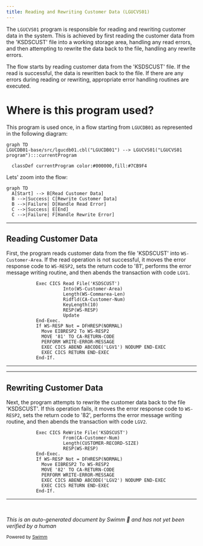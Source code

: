 ```yaml
---
title: Reading and Rewriting Customer Data (LGUCVS01)
---
```

The <SwmToken path="base/src/lgucvs01.cbl" pos="11:6:6" line-data="       PROGRAM-ID. LGUCVS01.">`LGUCVS01`</SwmToken> program is responsible for reading and rewriting customer data in the system. This is achieved by first reading the customer data from the 'KSDSCUST' file into a working storage area, handling any read errors, and then attempting to rewrite the data back to the file, handling any rewrite errors.

The flow starts by reading customer data from the 'KSDSCUST' file. If the read is successful, the data is rewritten back to the file. If there are any errors during reading or rewriting, appropriate error handling routines are executed.

# Where is this program used?

This program is used once, in a flow starting from <SwmToken path="/base/src/lgucdb01.cbl" pos="10:6:6" line-data="       PROGRAM-ID. LGUCDB01.">`LGUCDB01`</SwmToken> as represented in the following diagram:

```mermaid
graph TD
LGUCDB01-base/src/lgucdb01.cbl("LGUCDB01") --> LGUCVS01("LGUCVS01 program"):::currentProgram

  classDef currentProgram color:#000000,fill:#7CB9F4
```

Lets' zoom into the flow:

```mermaid
graph TD
  A[Start] --> B[Read Customer Data]
  B -->|Success| C[Rewrite Customer Data]
  B -->|Failure| D[Handle Read Error]
  C -->|Success| E[End]
  C -->|Failure| F[Handle Rewrite Error]
```

<SwmSnippet path="base/src/lgucvs01.cbl" line="69">

---

## Reading Customer Data

First, the program reads customer data from the file 'KSDSCUST' into <SwmToken path="base/src/lgucvs01.cbl" pos="24:3:7" line-data="       01  WS-Customer-Area          PIC X(1024) value Spaces.">`WS-Customer-Area`</SwmToken>. If the read operation is not successful, it moves the error response code to <SwmToken path="base/src/lgucvs01.cbl" pos="19:3:5" line-data="       01  WS-RESP2                  PIC S9(8) COMP.">`WS-RESP2`</SwmToken>, sets the return code to '81', performs the error message writing routine, and then abends the transaction with code <SwmToken path="base/src/lgucvs01.cbl" pos="81:10:10" line-data="             EXEC CICS ABEND ABCODE(&#39;LGV1&#39;) NODUMP END-EXEC">`LGV1`</SwmToken>.

```
           Exec CICS Read File('KSDSCUST')
                     Into(WS-Customer-Area)
                     Length(WS-Commarea-Len)
                     Ridfld(CA-Customer-Num)
                     KeyLength(10)
                     RESP(WS-RESP)
                     Update
           End-Exec.
           If WS-RESP Not = DFHRESP(NORMAL)
             Move EIBRESP2 To WS-RESP2
             MOVE '81' TO CA-RETURN-CODE
             PERFORM WRITE-ERROR-MESSAGE
             EXEC CICS ABEND ABCODE('LGV1') NODUMP END-EXEC
             EXEC CICS RETURN END-EXEC
           End-If.
```

---

</SwmSnippet>

<SwmSnippet path="base/src/lgucvs01.cbl" line="85">

---

## Rewriting Customer Data

Next, the program attempts to rewrite the customer data back to the file 'KSDSCUST'. If this operation fails, it moves the error response code to <SwmToken path="base/src/lgucvs01.cbl" pos="19:3:5" line-data="       01  WS-RESP2                  PIC S9(8) COMP.">`WS-RESP2`</SwmToken>, sets the return code to '82', performs the error message writing routine, and then abends the transaction with code <SwmToken path="base/src/lgucvs01.cbl" pos="94:10:10" line-data="             EXEC CICS ABEND ABCODE(&#39;LGV2&#39;) NODUMP END-EXEC">`LGV2`</SwmToken>.

```
           Exec CICS ReWrite File('KSDSCUST')
                     From(CA-Customer-Num)
                     Length(CUSTOMER-RECORD-SIZE)
                     RESP(WS-RESP)
           End-Exec.
           If WS-RESP Not = DFHRESP(NORMAL)
             Move EIBRESP2 To WS-RESP2
             MOVE '82' TO CA-RETURN-CODE
             PERFORM WRITE-ERROR-MESSAGE
             EXEC CICS ABEND ABCODE('LGV2') NODUMP END-EXEC
             EXEC CICS RETURN END-EXEC
           End-If.
```

---

</SwmSnippet>

&nbsp;

*This is an auto-generated document by Swimm 🌊 and has not yet been verified by a human*

<SwmMeta version="3.0.0" repo-id="Z2l0aHViJTNBJTNBa3luZHJ5bC1jaWNzLWdlbmFwcCUzQSUzQVN3aW1tLURlbW8=" repo-name="kyndryl-cics-genapp"><sup>Powered by [Swimm](https://app.swimm.io/)</sup></SwmMeta>
